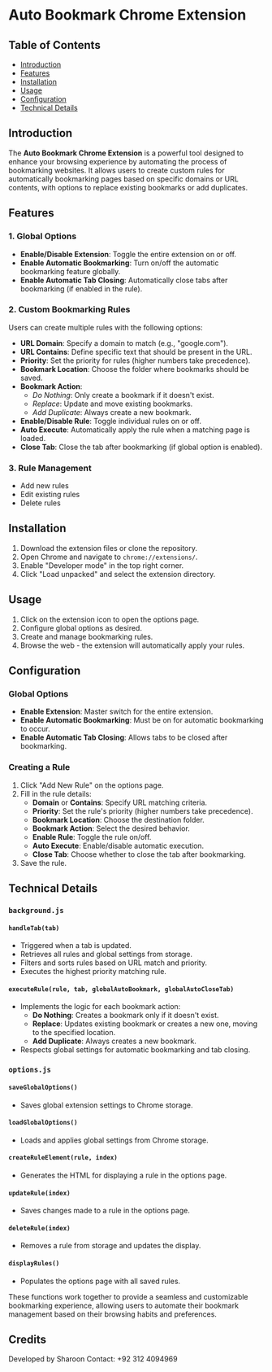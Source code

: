 # Auto Bookmark Chrome Extension

## Table of Contents
- [Introduction](#introduction)
- [Features](#features)
- [Installation](#installation)
- [Usage](#usage)
- [Configuration](#configuration)
- [Technical Details](#technical-details)

## Introduction

The **Auto Bookmark Chrome Extension** is a powerful tool designed to enhance your browsing experience by automating the process of bookmarking websites. It allows users to create custom rules for automatically bookmarking pages based on specific domains or URL contents, with options to replace existing bookmarks or add duplicates.

## Features

### 1. Global Options

- **Enable/Disable Extension**: Toggle the entire extension on or off.
- **Enable Automatic Bookmarking**: Turn on/off the automatic bookmarking feature globally.
- **Enable Automatic Tab Closing**: Automatically close tabs after bookmarking (if enabled in the rule).

### 2. Custom Bookmarking Rules

Users can create multiple rules with the following options:

- **URL Domain**: Specify a domain to match (e.g., "google.com").
- **URL Contains**: Define specific text that should be present in the URL.
- **Priority**: Set the priority for rules (higher numbers take precedence).
- **Bookmark Location**: Choose the folder where bookmarks should be saved.
- **Bookmark Action**:
  - *Do Nothing*: Only create a bookmark if it doesn't exist.
  - *Replace*: Update and move existing bookmarks.
  - *Add Duplicate*: Always create a new bookmark.
- **Enable/Disable Rule**: Toggle individual rules on or off.
- **Auto Execute**: Automatically apply the rule when a matching page is loaded.
- **Close Tab**: Close the tab after bookmarking (if global option is enabled).

### 3. Rule Management

- Add new rules
- Edit existing rules
- Delete rules

## Installation

1. Download the extension files or clone the repository.
2. Open Chrome and navigate to `chrome://extensions/`.
3. Enable "Developer mode" in the top right corner.
4. Click "Load unpacked" and select the extension directory.

## Usage

1. Click on the extension icon to open the options page.
2. Configure global options as desired.
3. Create and manage bookmarking rules.
4. Browse the web - the extension will automatically apply your rules.

## Configuration

### Global Options

- **Enable Extension**: Master switch for the entire extension.
- **Enable Automatic Bookmarking**: Must be on for automatic bookmarking to occur.
- **Enable Automatic Tab Closing**: Allows tabs to be closed after bookmarking.

### Creating a Rule

1. Click "Add New Rule" on the options page.
2. Fill in the rule details:
   - **Domain** or **Contains**: Specify URL matching criteria.
   - **Priority**: Set the rule's priority (higher numbers take precedence).
   - **Bookmark Location**: Choose the destination folder.
   - **Bookmark Action**: Select the desired behavior.
   - **Enable Rule**: Toggle the rule on/off.
   - **Auto Execute**: Enable/disable automatic execution.
   - **Close Tab**: Choose whether to close the tab after bookmarking.
3. Save the rule.

## Technical Details

### `background.js`

#### `handleTab(tab)`
- Triggered when a tab is updated.
- Retrieves all rules and global settings from storage.
- Filters and sorts rules based on URL match and priority.
- Executes the highest priority matching rule.

#### `executeRule(rule, tab, globalAutoBookmark, globalAutoCloseTab)`
- Implements the logic for each bookmark action:
  - **Do Nothing**: Creates a bookmark only if it doesn't exist.
  - **Replace**: Updates existing bookmark or creates a new one, moving to the specified location.
  - **Add Duplicate**: Always creates a new bookmark.
- Respects global settings for automatic bookmarking and tab closing.

### `options.js`

#### `saveGlobalOptions()`
- Saves global extension settings to Chrome storage.

#### `loadGlobalOptions()`
- Loads and applies global settings from Chrome storage.

#### `createRuleElement(rule, index)`
- Generates the HTML for displaying a rule in the options page.

#### `updateRule(index)`
- Saves changes made to a rule in the options page.

#### `deleteRule(index)`
- Removes a rule from storage and updates the display.

#### `displayRules()`
- Populates the options page with all saved rules.

These functions work together to provide a seamless and customizable bookmarking experience, allowing users to automate their bookmark management based on their browsing habits and preferences.

## Credits

Developed by Sharoon
Contact: +92 312 4094969
